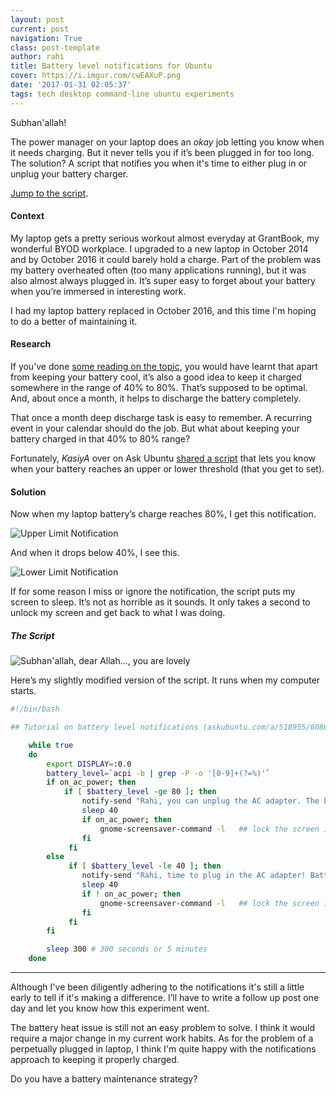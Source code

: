 ```yaml
---
layout: post
current: post
navigation: True
class: post-template
author: rahi
title: Battery level notifications for Ubuntu
cover: https://i.imgur.com/cwEAXuP.png
date: '2017-01-31 02:05:37'
tags: tech desktop command-line ubuntu experiments
---
```


Subhan'allah!

The power manager on your laptop does an *okay* job letting you know when it needs charging. But it never tells you if it’s been plugged in for too long. The solution? A script that notifies you when it's time to either plug in or unplug your battery charger.

[Jump to the script][5].

#### Context

My laptop gets a pretty serious workout almost everyday at GrantBook, my wonderful BYOD workplace. I upgraded to a new laptop in October 2014 and by October 2016 it could barely hold a charge. Part of the problem was my battery overheated often (too many applications running), but it was also almost always plugged in. It’s super easy to forget about your battery when you’re immersed in interesting work.

I had my laptop battery replaced in October 2016, and this time I'm hoping to do a better of maintaining it.

#### Research

If you’ve done [some reading on the topic][1], you would have learnt that apart from keeping your battery cool, it’s also a good idea to keep it charged somewhere in the range of 40% to 80%. That’s supposed to be optimal. And, about once a month, it helps to discharge the battery completely.

That once a month deep discharge task is easy to remember. A recurring event in your calendar should do the job. But what about keeping your battery charged in that 40% to 80% range?

Fortunately, *KasiyA* over on Ask Ubuntu [shared a script][2] that lets you know when your battery reaches an upper or lower threshold (that you get to set).

#### Solution

Now when my laptop battery’s charge reaches 80%, I get this notification.

![Upper Limit Notification][3]

And when it drops below 40%, I see this.

![Lower Limit Notification][4]

If for some reason I miss or ignore the notification, the script puts my screen to sleep. It’s not as horrible as it sounds. It only takes a second to unlock my screen and get back to what I was doing.

##### The Script

![Subhan'allah, dear Allah..., you are lovely](https://i.imgur.com/HnHolx6.jpg)

Here’s my slightly modified version of the script. It runs when my computer starts.

```bash
#!/bin/bash

## Tutorial on battery level notifications (askubuntu.com/a/518955/60869)

    while true
    do
        export DISPLAY=:0.0
        battery_level=`acpi -b | grep -P -o '[0-9]+(?=%)'`
        if on_ac_power; then
            if [ $battery_level -ge 80 ]; then
                notify-send "Rahi, you can unplug the AC adapter. The battery is charging above 80%." "Charging: ${battery_level}% "
                sleep 40
                if on_ac_power; then
                    gnome-screensaver-command -l   ## lock the screen if you don't unplug AC adapter after 40 seconds
                fi
             fi
        else
             if [ $battery_level -le 40 ]; then
                notify-send "Rahi, time to plug in the AC adapter! Battery charge is lower than 40%." "Charging: ${battery_level}%"
                sleep 40
                if ! on_ac_power; then
                    gnome-screensaver-command -l   ## lock the screen if you don't plug AC adapter after 40 seconds
                fi
             fi
        fi

        sleep 300 # 300 seconds or 5 minutes
    done
```
---

Although I've been diligently adhering to the notifications it's still a little early to tell if it's making a difference. I’ll have to write a follow up post one day and let you know how this experiment went.

The battery heat issue is still not an easy problem to solve. I think it would require a major change in my current work habits. As for the problem of a perpetually plugged in laptop, I think I'm quite happy with the notifications approach to keeping it properly charged.

Do you have a battery maintenance strategy?


[1]: http://tab.bz/jg72t
[2]: http://askubuntu.com/a/518955/60869
[3]: https://i.imgur.com/c2W40BX.png
[4]: https://i.imgur.com/qsUZmmj.png
[5]: https://blog.rahidelvi.ca/battery-level-notifications-for-ubuntu/#the-script

